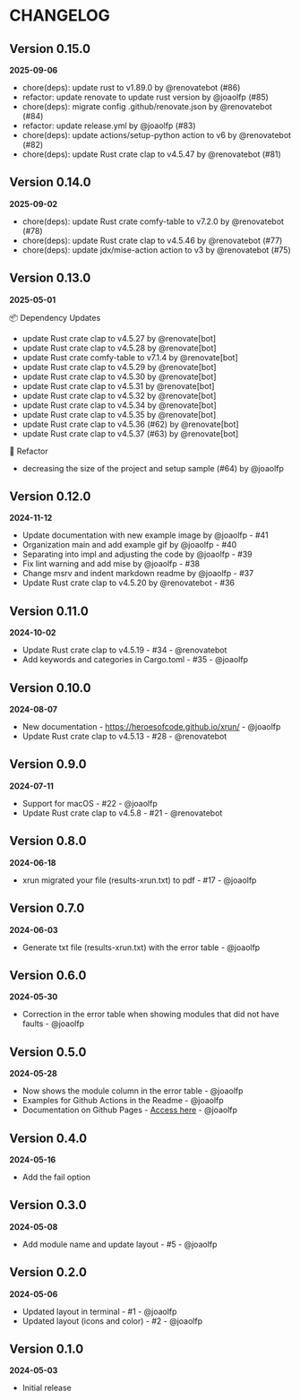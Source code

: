 # CHANGELOG

## Version 0.15.0
**2025-09-06**

- chore(deps): update rust to v1.89.0 by @renovatebot (#86)
- refactor: update renovate to update rust version by @joaolfp (#85)
- chore(deps): migrate config .github/renovate.json by @renovatebot (#84)
- refactor: update release.yml by @joaolfp (#83)
- chore(deps): update actions/setup-python action to v6 by @renovatebot (#82)
- chore(deps): update Rust crate clap to v4.5.47 by @renovatebot (#81)

## Version 0.14.0
**2025-09-02**

- chore(deps): update Rust crate comfy-table to v7.2.0 by @renovatebot (#78)
- chore(deps): update Rust crate clap to v4.5.46 by @renovatebot (#77)
- chore(deps): update jdx/mise-action action to v3 by @renovatebot (#75)

## Version 0.13.0
**2025-05-01**

📦 Dependency Updates
- update Rust crate clap to v4.5.27 by @renovate[bot]
- update Rust crate clap to v4.5.28 by @renovate[bot]
- update Rust crate comfy-table to v7.1.4 by @renovate[bot]
- update Rust crate clap to v4.5.29 by @renovate[bot]
- update Rust crate clap to v4.5.30 by @renovate[bot]
- update Rust crate clap to v4.5.31 by @renovate[bot]
- update Rust crate clap to v4.5.32 by @renovate[bot]
- update Rust crate clap to v4.5.34 by @renovate[bot]
- update Rust crate clap to v4.5.35 by @renovate[bot]
- update Rust crate clap to v4.5.36 (#62) by @renovate[bot]
- update Rust crate clap to v4.5.37 (#63) by @renovate[bot]

🚜 Refactor
- decreasing the size of the project and setup sample (#64) by @joaolfp

## Version 0.12.0
**2024-11-12**

- Update documentation with new example image by @joaolfp - #41 
- Organization main and add example gif by @joaolfp - #40
- Separating into impl and adjusting the code by @joaolfp - #39
- Fix lint warning and add mise by @joaolfp - #38
- Change msrv and indent markdown readme by @joaolfp - #37
- Update Rust crate clap to v4.5.20 by @renovatebot - #36

## Version 0.11.0
**2024-10-02**

- Update Rust crate clap to v4.5.19 - #34 - @renovatebot
- Add keywords and categories in Cargo.toml - #35 - @joaolfp

## Version 0.10.0
**2024-08-07**

- New documentation - https://heroesofcode.github.io/xrun/ - @joaolfp
- Update Rust crate clap to v4.5.13 - #28 - @renovatebot

## Version 0.9.0
**2024-07-11**

- Support for macOS - #22 - @joaolfp
- Update Rust crate clap to v4.5.8 - #21 - @renovatebot

## Version 0.8.0
**2024-06-18**

- xrun migrated your file (results-xrun.txt) to pdf - #17 - @joaolfp

## Version 0.7.0
**2024-06-03**

- Generate txt file (results-xrun.txt) with the error table - @joaolfp

## Version 0.6.0
**2024-05-30**

- Correction in the error table when showing modules that did not have faults - @joaolfp

## Version 0.5.0
**2024-05-28**

- Now shows the module column in the error table - @joaolfp
- Examples for Github Actions in the Readme - @joaolfp
- Documentation on Github Pages - [Access here](https://heroesofcode.github.io/xrun/) - @joaolfp

## Version 0.4.0
**2024-05-16**

- Add the fail option

## Version 0.3.0
**2024-05-08**

- Add module name and update layout - #5 - @joaolfp

## Version 0.2.0
**2024-05-06**

- Updated layout in terminal - #1 - @joaolfp
- Updated layout (icons and color) - #2 - @joaolfp

## Version 0.1.0
**2024-05-03**

- Initial release